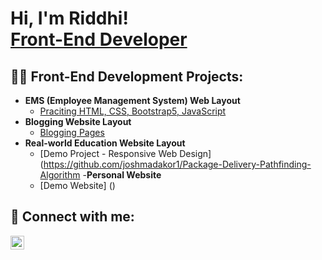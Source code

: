 <h1>Hi, I'm Riddhi! <br/><a href="https://github.com/joshmadakor1">Front-End Developer</a>

<h2>👨‍💻 Front-End Development Projects:</h2>

- <b>EMS (Employee Management System) Web Layout</b>
  - [Praciting HTML, CSS, Bootstrap5, JavaScript](https://github.com/joshmadakor1/Algorithms-Practice)
- <b>Blogging Website Layout</b>
  - [Blogging Pages](https://github.com/joshmadakor1/4chan-Image-Analysis-Middleware-C964)
- <b>Real-world Education Website Layout</b>
  - [Demo Project - Responsive Web Design](https://github.com/joshmadakor1/Package-Delivery-Pathfinding-Algorithm
-<b>Personal Website</b>
  - [Demo Website] ()

<h2> 🤳 Connect with me:</h2>

[<img align="left" alt="JoshMadakor | LinkedIn" width="22px" src="https://cdn.jsdelivr.net/npm/simple-icons@v3/icons/linkedin.svg" />][linkedin]

[linkedin]: www.linkedin.com/in/riddhi-modi-929783260


<!--

Here are some ideas to get you started:

- 🔭 I’m currently working on ...
- 🌱 I’m currently learning ...
- 👯 I’m looking to collaborate on ...
- 🤔 I’m looking for help with ...
- 💬 Ask me about ...
- 📫 How to reach me: ...
- 😄 Pronouns: ...
- ⚡ Fun fact: ...
-->
